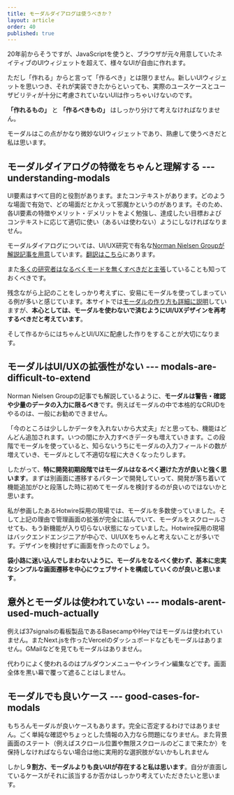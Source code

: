 ```yaml
---
title: モーダルダイアログは使うべきか？
layout: article
order: 40
published: true
---
```


20年前からそうですが、JavaScriptを使うと、ブラウザが元々用意していたネイティブのUIウィジェットを超えて、様々なUIが自由に作れます。

ただし「作れる」からと言って「作るべき」とは限りません。新しいUIウィジェットを思いつき、それが実装できたからといっても、実際のユースケースとユーザビリティが十分に考慮されていないUIは作っちゃいけないのです。

**「作れるもの」** と **「作るべきもの」** はしっかり分けて考えなければなりません。

モーダルはこの点がかなり微妙なUIウィジェットであり、熟慮して使うべきだと私は思います。

## モーダルダイアログの特徴をちゃんと理解する --- understanding-modals

UI要素はすべて目的と役割があります。またコンテキストがあります。どのような場面で有効で、どの場面だとかえって邪魔かというのがあります。そのため、各UI要素の特徴やメリット・デメリットをよく勉強し、達成したい目標およびコンテキストに応じて適切に使い（あるいは使わない）ようにしなければなりません。

モーダルダイアログについては、UI/UX研究で有名な[Norman Nielsen Groupが解説記事を用意](https://www.nngroup.com/articles/modal-nonmodal-dialog/)しています。[翻訳はこちら](https://u-site.jp/alertbox/modal-nonmodal-dialog)にあります。

また[多くの研究者はなるべくモードを無くすべきだと主張](https://modelessdesign.com/backdrop/335)していることも知っておくべきです。

残念ながら上記のことをしっかり考えずに、安易にモーダルを使ってしまっている例が多いと感じています。本サイトでは[モーダルの作り方も詳細に説明](/examples/modal)していますが、**本心としては、モーダルを使わないで済むようにUI/UXデザインを再考するべきだと考えています**。

そして作るからにはちゃんとUI/UXに配慮した作りをすることが大切になります。

## モーダルはUI/UXの拡張性がない --- modals-are-difficult-to-extend

Norman Nielsen Groupの記事でも解説しているように、**モーダルは警告・確認や少量のデータの入力に限るべき**です。例えばモーダルの中で本格的なCRUDをやるのは、一般にお勧めできません。

「今のところは少ししかデータを入れないから大丈夫」だと思っても、機能はどんどん追加されます。いつの間にか入力すべきデータも増えていきます。この段階でモーダルを使っていると、知らないうちにモーダルの入力フィールドの数が増えていき、モーダルとして不適切な程に大きくなったりします。

したがって、**特に開発初期段階ではモーダルはなるべく避けた方が良いと強く思います**。まずは別画面に遷移するパターンで開発していって、開発が落ち着いて機能追加がひと段落した時に初めてモーダルを検討するのが良いのではないかと思います。

私が参画したあるHotwire採用の現場では、モーダルを多数使っていました。そして上記の理由で管理画面の拡張が完全に詰んでいて、モーダルをスクロールさせても、もう新機能が入り切らない状態になっていました。Hotwire採用の現場はバックエンドエンジニアが中心で、UI/UXをちゃんと考えないことが多いです。デザインを検討せずに画面を作ったのでしょう。

**袋小路に迷い込んでしまわないように、モーダルをなるべく使わず、基本に忠実なシンプルな画面遷移を中心にウェブサイトを構成していくのが良いと思います**。

## 意外とモーダルは使われていない --- modals-arent-used-much-actually

例えば37signalsの看板製品であるBasecampやHeyではモーダルは使われていません。またNext.jsを作ったVercelのダッシュボードなどもモーダルはありません。GMailなどを見てもモーダルはありません。

代わりによく使われるのはプルダウンメニューやインライン編集などです。画面全体を黒い幕で覆って遮ることはしません。

## モーダルでも良いケース --- good-cases-for-modals

もちろんモーダルが良いケースもあります。完全に否定するわけではありません。ごく単純な確認やちょっとした情報の入力なら問題になりません。また背景画面のステート（例えばスクロール位置や無限スクロールのどこまで来たか）を保持しなければならない場合は他に実用的な選択肢がないかもしれません

しかし**９割方、モーダルよりも良いUIが存在すると私は思います**。自分が直面しているケースがそれに該当するか否かはしっかり考えていただきたいと思います。
